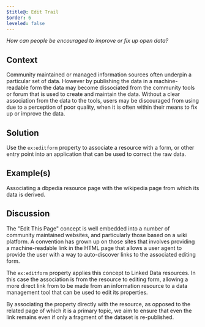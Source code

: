 ```yaml
---
$title@: Edit Trail
$order: 6
leveled: false
---
```


*How can people be encouraged to improve or fix up open data?*

## Context

Community maintained or managed information sources often underpin a particular set of data. However by publishing the data in a machine-readable form the data may become dissociated from the community tools or forum that is used to create and maintain the data. Without a clear association from the data to the tools, users may be discouraged from using due to a perception of poor quality, when it is often within their means to fix up or improve the data.

## Solution

Use the `ex:editform` property to associate a resource with a form, or other entry point into an application that can be used to correct the raw data.

## Example(s)

Associating a dbpedia resource page with the wikipedia page from which its data is derived.

## Discussion

The "Edit This Page" concept is well embedded into a number of community maintained websites, and particularly those based on a wiki platform. A convention has grown up on those sites that involves providing a machine-readable link in the HTML page that allows a user agent to provide the user with a way to auto-discover links to the associated editing form.

The `ex:editform` property applies this concept to Linked Data resources. In this case the association is from the resource to editing form, allowing a more direct link from to be made from an information resource to a data management tool that can be used to edit its properties.

By associating the property directly with the resource, as opposed to the related page of which it is a primary topic, we aim to ensure that even the link remains even if only a fragment of the dataset is re-published.

